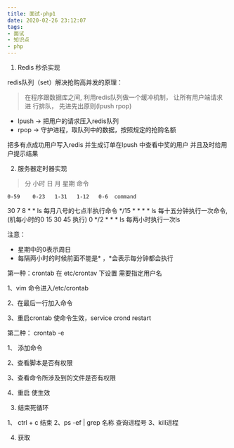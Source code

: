 ```yaml
---
title: 面试-php1
date: 2020-02-26 23:12:07
tags:
- 面试
- 知识点
- php
---
```

1. Redis 秒杀实现

 redis队列（set）解决抢购高并发的原理：

> 在程序跟数据库之间, 利用redis队列做一个缓冲机制， 让所有用户端请求进
行排队， 先进先出原则(lpush rpop)

 - lpush -> 把用户的请求压入redis队列
 - rpop -> 守护进程，取队列中的数据，按照规定的抢购名额

 把多有点成功用户写入redis 并生成订单在lpush 中查看中奖的用户 并且及时给用户提示结果

2. 服务器定时器实现
>    分       小时   日   月  星期    命令

    0-59    0-23   1-31   1-12   0-6  command

30  7  8  *  *  ls   每月八号的七点半执行命令
*/15 * *  *  *  ls   每十五分钟执行一次命令,(机每小时的0 15 30 45 执行)
0  */2 *  *  *  ls  每两小时执行一次ls

注意：
- 星期中的0表示周日
- 每隔两小时的时候前面不能是* ，*会表示每分钟都会执行

第一种：crontab 在 etc/crontav 下设置 需要指定用户名

1、vim 命令进入/etc/crontab

2、在最后一行加入命令

3、重启crontab 使命令生效，service crond restart

第二种： crontab -e 

1、 添加命令

2、查看脚本是否有权限

3、查看命令所涉及到的文件是否有权限

4、重启 使生效

3. 结束死循环

1、 ctrl + c 结束
2、ps -ef | grep 名称 查询进程号
3、kill进程


4. 获取



